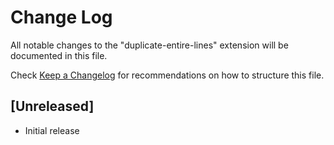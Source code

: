 # Change Log

All notable changes to the "duplicate-entire-lines" extension will be documented in this file.

Check [Keep a Changelog](http://keepachangelog.com/) for recommendations on how to structure this file.

## [Unreleased]

- Initial release